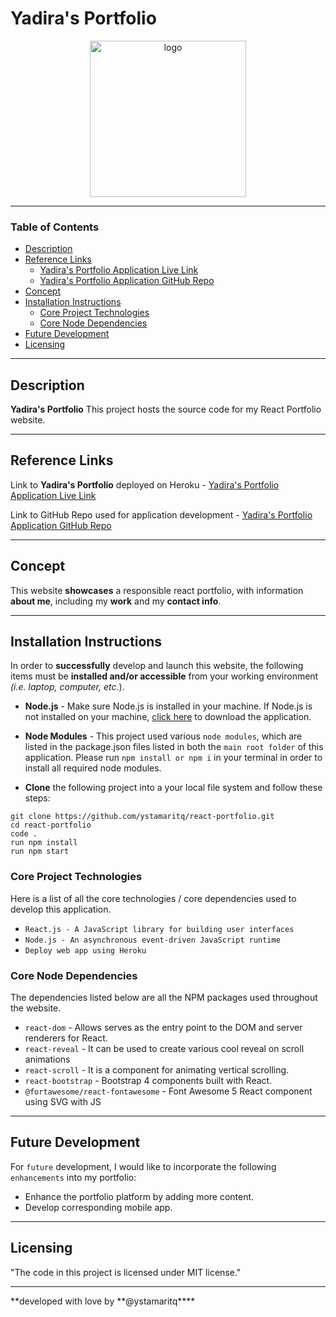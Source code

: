 # Yadira's Portfolio

<p align="center">
 <img src="./src/assets/imgs/logo.png" alt="logo" width="250px">
</p>

---

### Table of Contents

- [Description](#description)
- [Reference Links](#reference-links)
  - [Yadira's Portfolio Application Live Link](https://yadira-tamarit.herokuapp.com/)
  - [Yadira's Portfolio Application GitHub Repo](https://github.com/ystamaritq/react-portfolio)
- [Concept](#concept)
- [Installation Instructions](#installation-instructions)
  - [Core Project Technologies](#core-project-technologies)
  - [Core Node Dependencies](#core-node-depencencies)
- [Future Development](#future-development)
- [Licensing](#licensing)

---

## Description

**Yadira's Portfolio** This project hosts the source code for my React Portfolio website.

---

## Reference Links

Link to **Yadira's Portfolio** deployed on Heroku - [Yadira's Portfolio Application Live Link](https://yadira-tamarit.herokuapp.com/)

Link to GitHub Repo used for application development - [Yadira's Portfolio Application GitHub Repo](https://github.com/ystamaritq/react-portfolio)

---

## Concept

This website **showcases** a responsible react portfolio, with information **about me**, including my **work** and my **contact info**.

---

## Installation Instructions

In order to **successfully** develop and launch this website, the following items must be **installed and/or accessible** from your working environment _(i.e. laptop, computer, etc._).

- **Node.js** - Make sure Node.js is installed in your machine. If Node.js is not installed on your machine, [click here](https://nodejs.org/en/) to download the application.

- **Node Modules** - This project used various `node modules`, which are listed in the package.json files listed in both the `main root folder` of this application. Please run `npm install or npm i` in your terminal in order to install all required node modules.

- **Clone** the following project into a your local file system and follow these steps:

```
git clone https://github.com/ystamaritq/react-portfolio.git
cd react-portfolio
code .
run npm install
run npm start
```

### Core Project Technologies

Here is a list of all the core technologies / core dependencies used to develop this application.

- `React.js - A JavaScript library for building user interfaces`
- `Node.js - An asynchronous event-driven JavaScript runtime`
- `Deploy web app using Heroku`

### Core Node Dependencies

The dependencies listed below are all the NPM packages used throughout the website.

- `react-dom` - Allows serves as the entry point to the DOM and server renderers for React.
- `react-reveal` - It can be used to create various cool reveal on scroll animations
- `react-scroll` - It is a component for animating vertical scrolling.
- `react-bootstrap` - Bootstrap 4 components built with React.
- `@fortawesome/react-fontawesome` - Font Awesome 5 React component using SVG with JS

---

## Future Development

For `future` development, I would like to incorporate the following `enhancements` into my portfolio:

- Enhance the portfolio platform by adding more content.
- Develop corresponding mobile app.

---

## Licensing

"The code in this project is licensed under MIT license."

---

**developed with love by **@ystamaritq\*\*\*\*
